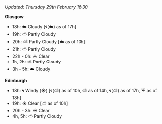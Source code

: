 *Updated: Thursday 29th February 16:30*

**Glasgow**

* 18h: :cloud: Cloudy [:cyclone:(:cloud:) as of 17h]
* 19h: :partly_sunny: Partly Cloudy
* 20h: :partly_sunny: Partly Cloudy [:cloud: as of 10h]
* 21h: :partly_sunny: Partly Cloudy
* 22h - 0h: :sunny: Clear
* 1h, 2h: :partly_sunny: Partly Cloudy
* 3h - 5h: :cloud: Cloudy

**Edinburgh**

* 18h: :cyclone: Windy (:sunny:) [:cyclone:(:partly_sunny:) as of 10h, :partly_sunny: as of 14h, :cyclone:(:partly_sunny:) as of 17h, :umbrella: as of 18h]
* 19h: :sunny: Clear [:partly_sunny: as of 10h]
* 20h - 3h: :sunny: Clear
* 4h, 5h: :partly_sunny: Partly Cloudy
